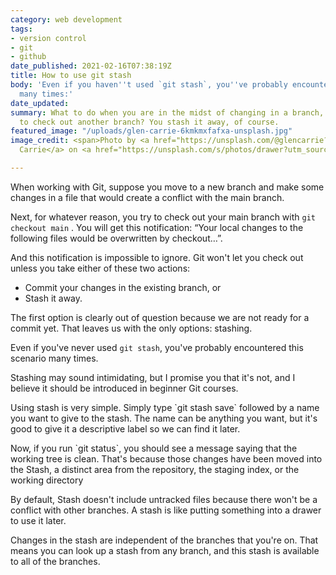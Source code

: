 ```yaml
---
category: web development
tags:
- version control
- git
- github
date_published: 2021-02-16T07:38:19Z
title: How to use git stash
body: 'Even if you haven''t used `git stash`, you''ve probably encountered this scenario
  many times:'
date_updated: 
summary: What to do when you are in the midst of changing in a branch, and you want
  to check out another branch? You stash it away, of course.
featured_image: "/uploads/glen-carrie-6kmkmxfafxa-unsplash.jpg"
image_credit: <span>Photo by <a href="https://unsplash.com/@glencarrie?utm_source=unsplash&amp;utm_medium=referral&amp;utm_content=creditCopyText">Glen
  Carrie</a> on <a href="https://unsplash.com/s/photos/drawer?utm_source=unsplash&amp;utm_medium=referral&amp;utm_content=creditCopyText">Unsplash</a></span>

---
```

When working with Git, suppose you move to a new branch and make some changes in a file that would create a conflict with the main branch.

Next, for whatever reason, you try to check out your main branch with `git checkout main` . You will get this notification: “Your local changes to the following files would be overwritten by checkout…”.

And this notification is impossible to ignore. Git won't let you check out unless you take either of these two actions:

* Commit your changes in the existing branch, or
* Stash it away.

The first option is clearly out of question because we are not ready for a commit yet. That leaves us with the only options: stashing.

Even if you've never used `git stash`, you've probably encountered this scenario many times.

Stashing may sound intimidating, but I promise you that it's not, and I believe it should be introduced in beginner Git courses.

Using stash is very simple. Simply type \`git stash save\` followed by a name you want to give to the stash. The name can be anything you want, but it's good to give it a descriptive label so we can find it later.

Now, if you run \`git status\`, you should see a message saying that the working tree is clean. That's because those changes have been moved into the Stash, a distinct area from the repository, the staging index, or the working directory

By default, Stash doesn't include untracked files because there won't be a conflict with other branches. A stash is like putting something into a drawer to use it later.

Changes in the stash are independent of the branches that you're on. That means you can look up a stash from any branch, and this stash is available to all of the branches.